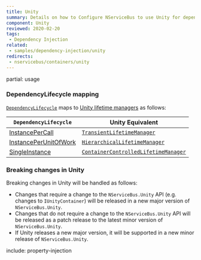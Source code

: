 ```yaml
---
title: Unity
summary: Details on how to Configure NServiceBus to use Unity for dependency injection.
component: Unity
reviewed: 2020-02-20
tags:
 - Dependency Injection
related:
 - samples/dependency-injection/unity
redirects:
 - nservicebus/containers/unity
---
```


partial: usage

### DependencyLifecycle mapping

[`DependencyLifecycle`](/nservicebus/dependency-injection/) maps to [Unity lifetime managers](https://msdn.microsoft.com/en-us/library/ff660872.aspx#Anchor_0) as follows:

| `DependencyLifecycle`                                                                                             | Unity Equivalent                                                                                                        |
|-----------------------------------------------------------------------------------------------------------------|---------------------------------------------------------------------------------------------------------------------------|
| [InstancePerCall](/nservicebus/dependency-injection/)                                | [`TransientLifetimeManager`](https://msdn.microsoft.com/en-us/library/microsoft.practices.unity.transientlifetimemanager.aspx)         |
| [InstancePerUnitOfWork](/nservicebus/dependency-injection/)                    | [`HierarchicalLifetimeManager`](https://msdn.microsoft.com/en-us/library/microsoft.practices.unity.hierarchicallifetimemanager.aspx) |
| [SingleInstance](/nservicebus/dependency-injection/)                                  | [`ContainerControlledLifetimeManager`](https://msdn.microsoft.com/en-us/library/microsoft.practices.unity.containercontrolledlifetimemanager.aspx)                          |

### Breaking changes in Unity

Breaking changes in Unity will be handled as follows:

- Changes that require a change to the `NServiceBus.Unity` API (e.g. changes to `IUnityContainer`) will be released in a new major version of `NServiceBus.Unity`.
- Changes that do not require a change to the `NServiceBus.Unity` API will be released as a patch release to the latest minor version of `NServiceBus.Unity`.
- If Unity releases a new major version, it will be supported in a new minor release of `NServiceBus.Unity`.


include: property-injection